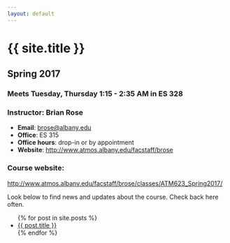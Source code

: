 ```yaml
---
layout: default
---
```


# {{ site.title }}

## Spring 2017

### Meets Tuesday, Thursday 1:15 - 2:35 AM in ES 328

### Instructor: Brian Rose
- **Email**: <brose@albany.edu>
- **Office**: ES 315
- **Office hours**: drop-in or by appointment
- **Website**: <http://www.atmos.albany.edu/facstaff/brose>

### Course website:
<http://www.atmos.albany.edu/facstaff/brose/classes/ATM623_Spring2017/>

Look below to find news and updates about the course. Check back here often.



<div class="home">

  <ul class="post-list">
    {% for post in site.posts %}
      <li>
        <!-- <span class="post-meta">{{ post.date | date: "%b %-d, %Y" }}</span> -->
        <a class="post-link" href="{{ post.url | prepend: site.baseurl }}">{{ post.title }}</a>
      </li>
    {% endfor %}
  </ul>
</div>
